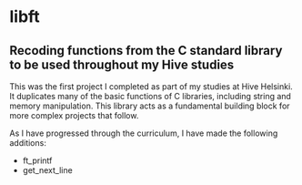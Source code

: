 # libft
## Recoding functions from the C standard library to be used throughout my Hive studies

This was the first project I completed as part of my studies at Hive Helsinki. It duplicates many of the basic functions of C libraries, including string and memory manipulation. 
This library acts as a fundamental building block for more complex projects that follow.

As I have progressed through the curriculum, I have made the following additions:
- ft_printf
- get_next_line
